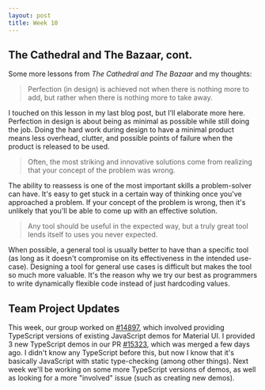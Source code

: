 ```yaml
---
layout: post
title: Week 10
---
```


## The Cathedral and The Bazaar, cont.

Some more lessons from *The Cathedral and The Bazaar* and my thoughts:

> Perfection (in design) is achieved not when there is nothing more to add, but rather when there is nothing more to take away.

I touched on this lesson in my last blog post, but I'll elaborate more here. Perfection in design is about being as minimal as possible while still doing the job. Doing the hard work during design to have a minimal product means less overhead, clutter, and possible points of failure when the product is released to be used.

> Often, the most striking and innovative solutions come from realizing that your concept of the problem was wrong.

The ability to reassess is one of the most important skills a problem-solver can have. It's easy to get stuck in a certain way of thinking once you've approached a problem. If your concept of the problem is wrong, then it's unlikely that you'll be able to come up with an effective solution.

>Any tool should be useful in the expected way, but a truly great tool lends itself to uses you never expected.

When possible, a general tool is usually better to have than a specific tool (as long as it doesn't compromise on its effectiveness in the intended use-case). Designing a tool for general use cases is difficult but makes the tool so much more valuable. It's the reason why we try our best as programmers to write dynamically flexible code instead of just hardcoding values.

## Team Project Updates

This week, our group worked on [#14897](https://github.com/mui-org/material-ui/issues/14897), which involved providing TypeScript versions of existing JavaScript demos for Material UI. I provided 3 new TypeScript demos in our PR [#15323](https://github.com/mui-org/material-ui/pull/15323), which was merged a few days ago. I didn't know any TypeScript before this, but now I know that it's basically JavaScript with static type-checking (among other things). Next week we'll be working on some more TypeScript versions of demos, as well as looking for a more "involved" issue (such as creating new demos).